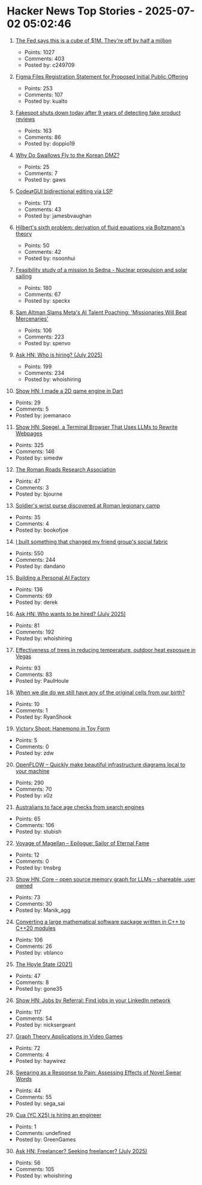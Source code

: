 # Hacker News Top Stories - 2025-07-02 05:02:46

1. [The Fed says this is a cube of $1M. They're off by half a million](https://calvin.sh/blog/fed-lie/)
   - Points: 1027
   - Comments: 403
   - Posted by: c249709

2. [Figma Files Registration Statement for Proposed Initial Public Offering](https://www.figma.com/blog/s1-public/)
   - Points: 253
   - Comments: 107
   - Posted by: kualto

3. [Fakespot shuts down today after 9 years of detecting fake product reviews](https://blog.truestar.pro/fakespot-shuts-down/)
   - Points: 163
   - Comments: 86
   - Posted by: doppio19

4. [Why Do Swallows Fly to the Korean DMZ?](https://www.sapiens.org/culture/korean-dmz-estuary-politics-war-borders-diaspora/)
   - Points: 25
   - Comments: 7
   - Posted by: gaws

5. [Code⇄GUI bidirectional editing via LSP](https://jamesbvaughan.com/bidirectional-editing/)
   - Points: 173
   - Comments: 43
   - Posted by: jamesbvaughan

6. [Hilbert's sixth problem: derivation of fluid equations via Boltzmann's theory](https://arxiv.org/abs/2503.01800)
   - Points: 50
   - Comments: 42
   - Posted by: nsoonhui

7. [Feasibility study of a mission to Sedna - Nuclear propulsion and solar sailing](https://arxiv.org/abs/2506.17732)
   - Points: 180
   - Comments: 67
   - Posted by: speckx

8. [Sam Altman Slams Meta's AI Talent Poaching: 'Missionaries Will Beat Mercenaries'](https://www.wired.com/story/sam-altman-meta-ai-talent-poaching-spree-leaked-messages/)
   - Points: 106
   - Comments: 223
   - Posted by: spenvo

9. [Ask HN: Who is hiring? (July 2025)](undefined)
   - Points: 199
   - Comments: 234
   - Posted by: whoishiring

10. [Show HN: I made a 2D game engine in Dart](https://bullseye2d.org/)
   - Points: 29
   - Comments: 5
   - Posted by: joemanaco

11. [Show HN: Spegel, a Terminal Browser That Uses LLMs to Rewrite Webpages](https://simedw.com/2025/06/23/introducing-spegel/)
   - Points: 325
   - Comments: 146
   - Posted by: simedw

12. [The Roman Roads Research Association](https://www.romanroads.org/)
   - Points: 47
   - Comments: 3
   - Posted by: bjourne

13. [Soldier's wrist purse discovered at Roman legionary camp](https://www.heritagedaily.com/2025/06/soldiers-wrist-purse-discovered-at-roman-legionary-camp/155513)
   - Points: 35
   - Comments: 4
   - Posted by: bookofjoe

14. [I built something that changed my friend group's social fabric](https://blog.danpetrolito.xyz/i-built-something-that-changed-my-friend-gro-social-fabric/)
   - Points: 550
   - Comments: 244
   - Posted by: dandano

15. [Building a Personal AI Factory](https://www.john-rush.com/posts/ai-20250701.html)
   - Points: 136
   - Comments: 69
   - Posted by: derek

16. [Ask HN: Who wants to be hired? (July 2025)](undefined)
   - Points: 81
   - Comments: 192
   - Posted by: whoishiring

17. [Effectiveness of trees in reducing temperature, outdoor heat exposure in Vegas](https://iopscience.iop.org/article/10.1088/2752-5295/ade17d)
   - Points: 93
   - Comments: 83
   - Posted by: PaulHoule

18. [When we die do we still have any of the original cells from our birth?](https://www.quora.com/When-we-die-do-we-still-have-any-of-the-original-cells-from-our-birth)
   - Points: 10
   - Comments: 1
   - Posted by: RyanShook

19. [Victory Shoot: Hanemono in Toy Form](https://nicole.express/2025/victory-at-what-cost.html)
   - Points: 5
   - Comments: 0
   - Posted by: zdw

20. [OpenFLOW – Quickly make beautiful infrastructure diagrams local to your machine](https://github.com/stan-smith/OpenFLOW)
   - Points: 290
   - Comments: 70
   - Posted by: x0z

21. [Australians to face age checks from search engines](https://ia.acs.org.au/article/2025/australians-to-face-age-checks-from-search-engines.html)
   - Points: 65
   - Comments: 106
   - Posted by: stubish

22. [Voyage of Magellan – Epilogue: Sailor of Eternal Fame](https://analog-antiquarian.net/2025/06/27/epilogue-sailor-of-eternal-fame/)
   - Points: 12
   - Comments: 0
   - Posted by: tmsbrg

23. [Show HN: Core – open source memory graph for LLMs – shareable, user owned](https://github.com/RedPlanetHQ/core)
   - Points: 73
   - Comments: 30
   - Posted by: Manik_agg

24. [Converting a large mathematical software package written in C++ to C++20 modules](https://arxiv.org/abs/2506.21654)
   - Points: 106
   - Comments: 26
   - Posted by: vblanco

25. [The Hoyle State (2021)](https://johncarlosbaez.wordpress.com/2021/02/04/the-hoyle-state/)
   - Points: 47
   - Comments: 8
   - Posted by: gone35

26. [Show HN: Jobs by Referral: Find jobs in your LinkedIn network](https://jobsbyreferral.com/)
   - Points: 117
   - Comments: 54
   - Posted by: nicksergeant

27. [Graph Theory Applications in Video Games](https://utk.claranguyen.me/talks.php?id=videogames)
   - Points: 72
   - Comments: 4
   - Posted by: haywirez

28. [Swearing as a Response to Pain: Assessing Effects of Novel Swear Words](https://www.frontiersin.org/journals/psychology/articles/10.3389/fpsyg.2020.00723/full)
   - Points: 44
   - Comments: 55
   - Posted by: sega_sai

29. [Cua (YC X25) is hiring an engineer](https://www.ycombinator.com/companies/cua/jobs/dIskIB1-founding-engineer-cua-yc-x25)
   - Points: 1
   - Comments: undefined
   - Posted by: GreenGames

30. [Ask HN: Freelancer? Seeking freelancer? (July 2025)](undefined)
   - Points: 56
   - Comments: 105
   - Posted by: whoishiring

